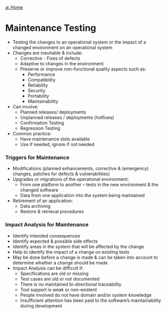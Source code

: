 [🔙 Home](../home.md)

# Maintenance Testing

* Testing the changes to an operational system or the impact of a changed environment on an operational system
* Changes are inevitable & include:
  * Corrective - Fixes of defects
  * Adaptive to changes in the environment 
  * Preserve or improve non-functional quality aspects such as:
    * Performance
    * Compatibility
    * Reliability
    * Security
    * Portability
    * Maintainability
* Can involve:
  * Planned releases/ deployments
  * Unplanned releases / deployments (hotfixes)
  * Confirmation Testing
  * Regression Testing
* Common practice:
  * Have maintenance slots available
  * Use if needed, ignore if not needed

### Triggers for Maintenance
* Modifications (planned enhancements, corrective & (emergency) changes, patches for defects & vulnerabilities)
* Upgrades or migrations of the operational environment:
  * From one platform to another – tests in the new environment & the changed software
  * Data from one application into the system being maintained
* Retirement of an application:
  * Data archiving
  * Restore & retrieval procedures

### Impact Analysis for Maintenance
* Identify intended consequences
* Identify expected & possible side effects
* Identify areas in the system that will be affected by the change
* Help to identify the impact of a change on existing tests
* May be done before a change is made & can be taken into account to determine whether a change should be made
* Impact Analysis can be difficult if:
  * Specifications are old or missing
  * Test cases are old or not documented
  * There is no maintained bi-directional traceability
  * Tool support is weak or non-existent
  * People involved do not have domain and/or system knowledge
  * Insufficient attention has been paid to the software’s maintainability during development